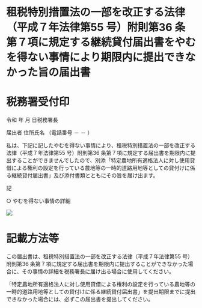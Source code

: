 # 租税特別措置法の一部を改正する法律（平成７年法律第55 号）附則第36 条第７項に規定する継続貸付届出書をやむを得ない事情により期限内に提出できなかった旨の届出書

# 税務署受付印

令和 年 月 日税務署長

届出者 住所氏名 （電話番号 － － ）

私は、下記に記したやむを得ない事情により、租税特別措置法の一部を改正する法律（平成７年法律第55 号）附則第36 条第７項に規定する届出書を期限内に提出することができませんでしたので、別添「特定農地所有適格法人に対し使用貸借による権利の設定を行っている農地等の一時的道路用地等としての貸付けに係る継続貸付届出書」及び添付書類とともにその旨を届け出ます。

記

○ やむを得ない事情の詳細

![](https://www.nta.go.jp/tmp/5985ec51-72a4-4955-bfd4-29222f4eb96e/images/9cc69077939570c752a0c38509d9f7b9bb0f635a093e7c3607646c923de6052c.jpg)

# 記載方法等

この届出書は、租税特別措置法の一部を改正する法律（平成７年法律第55 号）附則第36 条第７項に規定する届出書を期限内に提出することができなかった場合に、その事情の詳細を税務署長に届け出る場合に使用してください。

「特定農地所有適格法人に対し使用貸借による権利の設定を行っている農地等の一時的道路用地等としての貸付けに係る継続貸付届出書」を提出期限までに提出できなかった場合には、必ずこの届出書を提出してください。